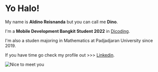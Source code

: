 # Yo Halo! 

My name is **Aldino Reisnanda** but you can call me **Dino**.

I'm a **Mobile Development Bangkit Student 2022** in [Dicoding](https://www.dicoding.com/programs/bangkit).

I'm also a studen majoring in Mathematics at Padjadjaran University since 2019.

If you have time go check my profile out >>> [Linkedin](https://www.linkedin.com/in/aldino-reisnanda/).

![Nice to meet you](https://user-images.githubusercontent.com/94807337/153447969-11af58c8-f05e-4a6c-b39a-9fc3392bde28.gif)
